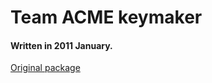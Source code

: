# Team ACME keymaker

#### Written in 2011 January.

[Original package](https://defacto2.net/f/b02b0b5)
